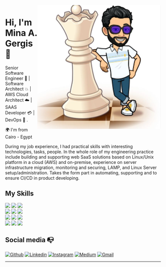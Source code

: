 <img align="right" width="400" height="400" src="https://raw.githubusercontent.com/minagergis/minagergis/master/my-avatar.PNG">


# Hi, I'm Mina A. Gergis :elephant:

Senior Software Engineer :robot: | Software Architect :boom: | AWS Cloud Architect :cloud: | SAAS Developer :credit_card: | DevOps :satellite: . 

:earth_africa: I'm from Cairo - Egypt

During my job experience, I had practical skills with interesting technologies, tasks, people. In the whole role of my engineering practice include building and supporting web SaaS solutions based on Linux/Unix platform in a cloud (AWS) and on-premise, experience on server infrastructure migration, monitoring and securing, LAMP, and Linux Server setup/administration. Takes the form part in automating, supporting and to ensure CI/CD in product developing.

## My Skills

<p>
  
  <!-- Your languages and tools. Be careful with the alignment. 
  You can use this sites to get logos: https://www.vectorlogo.zone or https://simpleicons.org/
  -->
  <code><img width="10%" src="https://www.vectorlogo.zone/logos/php/php-ar21.svg"></code>
  <code><img width="10%" src="https://www.vectorlogo.zone/logos/laravel/laravel-ar21.svg"></code>
  <code><img width="10%" src="https://www.vectorlogo.zone/logos/nodejs/nodejs-ar21.svg"></code>
  <br />
  <code><img width="10%" src="https://www.vectorlogo.zone/logos/javascript/javascript-ar21.svg"></code>
  <code><img width="10%" src="https://www.vectorlogo.zone/logos/json/json-ar21.svg"></code>
  <code><img width="10%" src="https://www.vectorlogo.zone/logos/w3_html5/w3_html5-ar21.svg"></code>
  <br />
  <code><img width="10%" src="https://www.vectorlogo.zone/logos/mysql/mysql-ar21.svg"></code>
  <code><img width="10%" src="https://www.vectorlogo.zone/logos/amazon_aws/amazon_aws-ar21.svg"></code>
  <code><img width="10%" src="https://www.vectorlogo.zone/logos/stripe/stripe-ar21.svg"></code>
  <br />
  <code><img width="10%" src="https://www.vectorlogo.zone/logos/git-scm/git-scm-ar21.svg"></code>
  <code><img width="10%" src="https://www.vectorlogo.zone/logos/atlassian_jira/atlassian_jira-ar21.svg"></code>
  <code><img width="10%" src="https://www.vectorlogo.zone/logos/bitbucket/bitbucket-ar21.svg"></code>
</p>


## Social media :mailbox_with_no_mail:

[![Github](https://img.shields.io/badge/-Github-000?style=flat&logo=Github&logoColor=white)](https://github.com/minagergis)
[![Linkedin](https://img.shields.io/badge/-LinkedIn-blue?style=flat&logo=Linkedin&logoColor=white)](https://www.linkedin.com/in/minaatif/)
[![Instagram](https://img.shields.io/badge/-Instagram-c13584?style=flat&labelColor=c13584&logo=instagram&logoColor=white)](https://www.instagram.com/minagergis39/)
[![Medium](https://img.shields.io/badge/-Medium-858585?style=flat&logo=Medium&logoColor=white)](https://medium.com/@minaagergis)
[![Gmail](https://img.shields.io/badge/-Gmail-c14438?style=flat&logo=Gmail&logoColor=white)](mailto:minaatifabduallah@gmail.com)

---
